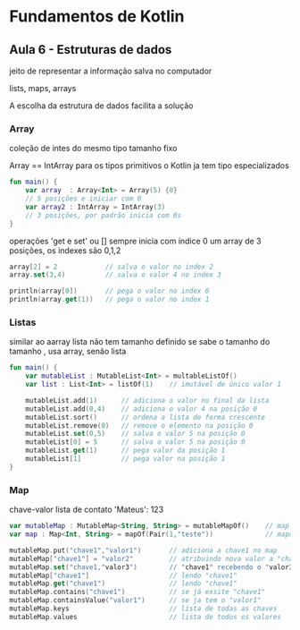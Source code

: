 # Fundamentos de Kotlin

## Aula 6 - Estruturas de dados

jeito de representar a informação salva no computador

lists, maps, arrays

A escolha da estrutura de dados facilita a solução

### Array
coleção de intes
do mesmo tipo
tamanho fixo

Array<int> == IntArray
para os tipos primitivos o Kotlin ja tem tipo especializados

```kotlin
fun main() {
    var array  : Array<Int> = Array(5) {0}
    // 5 posições e iniciar com 0
    var array2 : IntArray = IntArray(3)
    // 3 posições, por padrão inicia com 0s
}
```
operações
'get e set' ou []
sempre inicia com índice 0
um array de 3 posições, os indexes são 0,1,2

```kotlin
array[2] = 2            // salva o valor no index 2 
array.set(3,4)          // salva o valor 4 no index 3

println(array[0])       // pega o valor no index 0
println(array.get(1))   // pega o valor no index 1
```

### Listas

similar ao aarray
lista não tem tamanho definido
se sabe o tamanho do tamanho , usa array, senão lista


```kotlin
fun main() {
    var mutableList : MutableList<Int> = multableListOf()
    var list : List<Int> = listOf(1)    // imutável de único valor 1

    mutableList.add(1)      // adiciona o valor no final da lista
    mutableList.add(0,4)    // adiciona o valor 4 na posição 0
    mutableList.sort()      // ordena a lista de forma crescente
    mutableList.remove(0)   // remove o elemento na posição 0
    mutableList.set(0,5)    // salva o valor 5 na posição 0
    mutableList[0] = 5      // salva o valor 5 na posição 0
    mutableList.get(1)      // pega valor da posição 1
    mutableList[1]          // pega valor na posição 1
}
```

### Map

chave-valor
lista de contato
'Mateus': 123

```kotlin
var mutableMap : MutableMap<String, String> = mutableMapOf()    // map vazio
var map : Map<Int, String> = mapOf(Pair(1,"teste"))             // mapa com 1 valor

mutableMap.put("chave1","valor1")       // adiciona a chave1 no map
mutableMap["chave1"] = "valor2"         // atribuindo nova valor a "chave1"
mutableMap.set("chave1,"valor3")        // "chave1" recebendo o "valor3"
mutableMap["chave1"]                    // lendo "chave1"
mutableMap.get("chave1")                // lendo "chave1"
mutableMap.contains("chave1")           // se já exsite "chave1"
mutableMap.containsValue("valor1")      // se ja tem o "valor1"
mutableMap.keys                         // lista de todas as chaves
mutableMap.values                       // lista de todos os valores
```